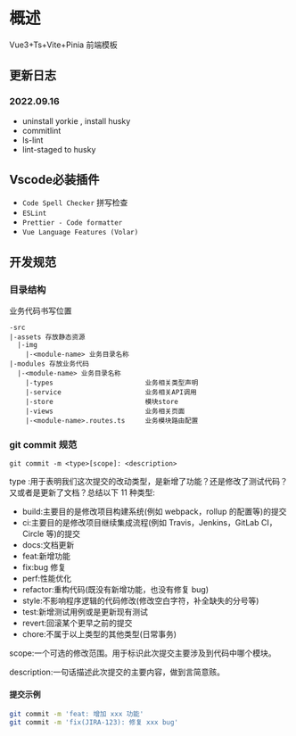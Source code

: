 # 概述

Vue3+Ts+Vite+Pinia 前端模板

## 更新日志

### 2022.09.16
- uninstall yorkie , install husky
- commitlint
- ls-lint
- lint-staged to husky

## Vscode必装插件
- `Code Spell Checker` 拼写检查
- `ESLint`
- `Prettier - Code formatter`
- `Vue Language Features (Volar)`

## 开发规范

### 目录结构

业务代码书写位置
```plainText
-src
|-assets 存放静态资源
  |-img
    |-<module-name> 业务目录名称
|-modules 存放业务代码
  |-<module-name> 业务目录名称
    |-types                       业务相关类型声明
    |-service                     业务相关API调用
    |-store                       模块store
    |-views                       业务相关页面
    |-<module-name>.routes.ts     业务模块路由配置
```
### git commit 规范
`git commit -m <type>[scope]: <description>`

type :用于表明我们这次提交的改动类型，是新增了功能？还是修改了测试代码？又或者是更新了文档？总结以下 11 种类型:

- build:主要目的是修改项目构建系统(例如 webpack，rollup 的配置等)的提交
- ci:主要目的是修改项目继续集成流程(例如 Travis，Jenkins，GitLab CI，Circle 等)的提交
- docs:文档更新
- feat:新增功能
- fix:bug 修复
- perf:性能优化
- refactor:重构代码(既没有新增功能，也没有修复 bug)
- style:不影响程序逻辑的代码修改(修改空白字符，补全缺失的分号等)
- test:新增测试用例或是更新现有测试
- revert:回滚某个更早之前的提交
- chore:不属于以上类型的其他类型(日常事务)

scope:一个可选的修改范围。用于标识此次提交主要涉及到代码中哪个模块。

description:一句话描述此次提交的主要内容，做到言简意赅。

#### 提交示例

```bash
git commit -m 'feat: 增加 xxx 功能'
git commit -m 'fix(JIRA-123): 修复 xxx bug'
```
